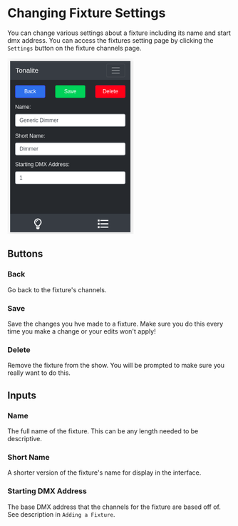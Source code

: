 # Changing Fixture Settings

You can change various settings about a fixture including its name and start dmx address.
You can access the fixtures setting page by clicking the `Settings` button on the fixture channels page.

![Fixture settings page](../images/fixture_settings.png)

## Buttons

### Back

Go back to the fixture's channels.

### Save

Save the changes you hve made to a fixture. Make sure you do this every time you make a change or your edits won't apply!

### Delete

Remove the fixture from the show. You will be prompted to make sure you really want to do this.

## Inputs

### Name

The full name of the fixture. This can be any length needed to be descriptive.

### Short Name

A shorter version of the fixture's name for display in the interface.

### Starting DMX Address

The base DMX address that the channels for the fixture are based off of. See description in `Adding a Fixture`.